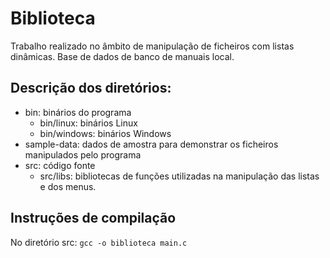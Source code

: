 # Biblioteca #

Trabalho realizado no âmbito de manipulação de ficheiros com listas dinâmicas.
Base de dados de banco de manuais local.
## Descrição dos diretórios: ##
* bin: binários do programa
    * bin/linux: binários Linux
    * bin/windows: binários Windows
* sample-data: dados de amostra para demonstrar os ficheiros manipulados pelo programa
* src: código fonte
    * src/libs: bibliotecas de funções utilizadas na manipulação das listas e dos menus.

## Instruções de compilação ##
No diretório src: `gcc -o biblioteca main.c`

